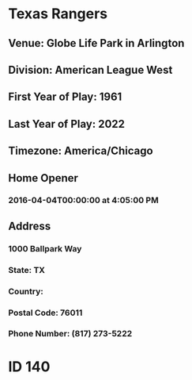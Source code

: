 # Texas Rangers
## Venue: Globe Life Park in Arlington
## Division: American League West
## First Year of Play: 1961
## Last Year of Play: 2022
## Timezone: America/Chicago
## Home Opener
### 2016-04-04T00:00:00 at 4:05:00 PM
## Address
### 1000 Ballpark Way
### State: TX
### Country: 
### Postal Code: 76011
### Phone Number: (817) 273-5222
# ID 140